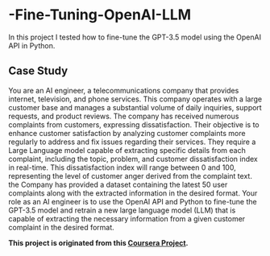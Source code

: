 # -Fine-Tuning-OpenAI-LLM

In this project I tested how to fine-tune the GPT-3.5 model using the OpenAI API in Python. 

## Case Study 
You are an AI engineer, a telecommunications company that provides internet, television, and phone services. This company operates with a large customer base and manages a substantial volume of daily inquiries, support requests, and product reviews. The company has received numerous complaints from customers, expressing dissatisfaction. Their objective is to enhance customer satisfaction by analyzing customer complaints more regularly to address and fix issues regarding their services. They require a Large Language model capable of extracting specific details from each complaint, including the topic, problem, and customer dissatisfaction index in real-time. This dissatisfaction index will range between 0 and 100, representing the level of customer anger derived from the complaint text. the Company has provided a dataset containing the latest 50 user complaints along with the extracted information in the desired format. Your role as an AI engineer is to use the OpenAI API and Python to fine-tune the GPT-3.5 model and retrain a new large language model (LLM) that is capable of extracting the necessary information from a given customer complaint in the desired format.

<strong>This project is originated from this [Coursera Project](https://www.coursera.org/learn/genai-for-business-analysis-fine-tuning-llms).</strong>
